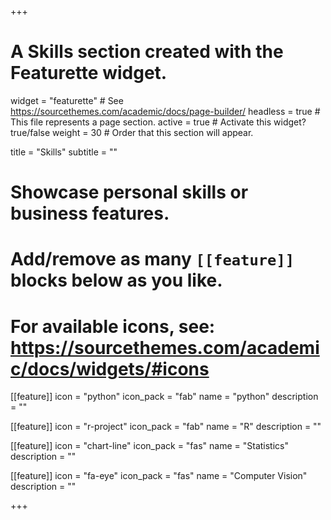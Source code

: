 +++
# A Skills section created with the Featurette widget.
widget = "featurette"  # See https://sourcethemes.com/academic/docs/page-builder/
headless = true  # This file represents a page section.
active = true  # Activate this widget? true/false
weight = 30  # Order that this section will appear.

title = "Skills"
subtitle = ""

# Showcase personal skills or business features.
# 
# Add/remove as many `[[feature]]` blocks below as you like.
# 
# For available icons, see: https://sourcethemes.com/academic/docs/widgets/#icons

[[feature]]
  icon = "python"
  icon_pack = "fab"
  name = "python"
  description = ""

[[feature]]
  icon = "r-project"
  icon_pack = "fab"
  name = "R"
  description = ""

[[feature]]
  icon = "chart-line"
  icon_pack = "fas"
  name = "Statistics"
  description = ""  

[[feature]]
  icon = "fa-eye"
  icon_pack = "fas"
  name = "Computer Vision"
  description = ""




+++

